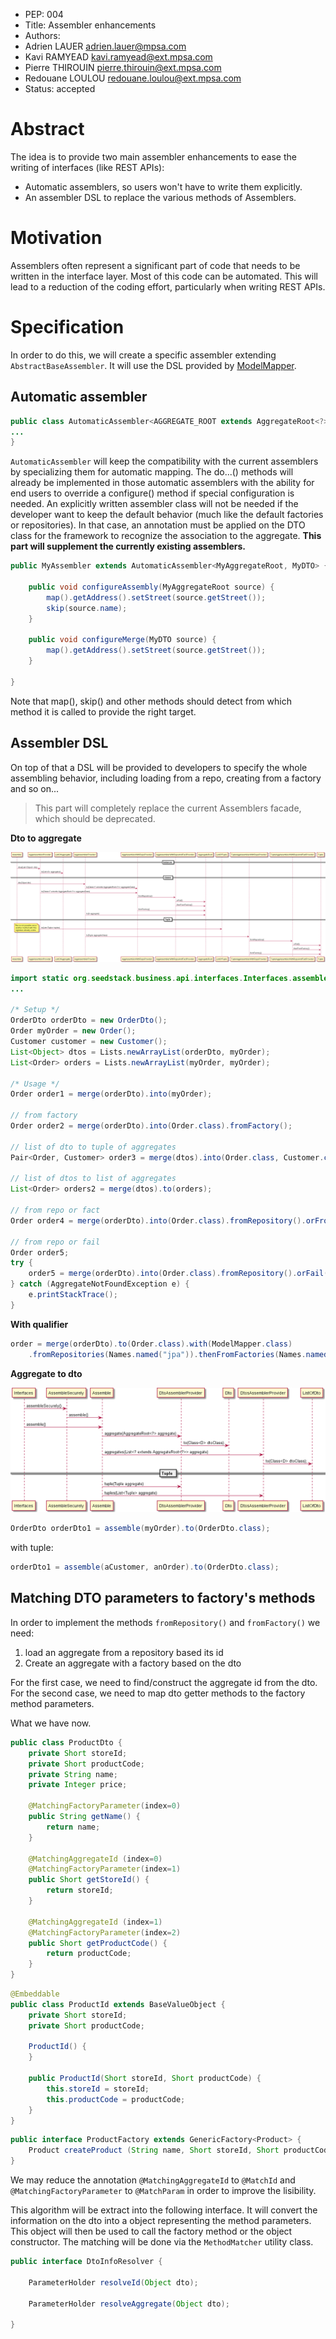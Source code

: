 
- PEP: 004
- Title: Assembler enhancements
- Authors: 
 - Adrien LAUER <adrien.lauer@mpsa.com>
 - Kavi RAMYEAD <kavi.ramyead@ext.mpsa.com>
 - Pierre THIROUIN <pierre.thirouin@ext.mpsa.com>
 - Redouane LOULOU <redouane.loulou@ext.mpsa.com>
- Status: accepted

# Abstract

The idea is to provide two main assembler enhancements to ease the writing of interfaces (like REST APIs):
- Automatic assemblers, so users won't have to write them explicitly.
- An assembler DSL to replace the various methods of Assemblers.

# Motivation

Assemblers often represent a significant part of code that needs to be written in the interface layer. Most of this code can be automated. This will lead to a reduction of the coding effort, particularly when writing REST APIs.

# Specification

In order to do this, we will create a specific assembler extending `AbstractBaseAssembler`. It will use the DSL provided by [ModelMapper](http://modelmapper.org/).

## Automatic assembler

```java
public class AutomaticAssembler<AGGREGATE_ROOT extends AggregateRoot<?>, DTO extends Object> extends AbstractBaseAssembler<AGGREGATE_ROOT, DTO>{
...
}
```

`AutomaticAssembler` will keep the compatibility with the current
assemblers by specializing them for automatic mapping. The do...()
methods will already be implemented in those automatic assemblers with
the ability for end users to override a configure() method if special
configuration is needed. An explicitly written assembler class will
not be needed if the developer want to keep the default behavior (much
like the default factories or repositories). In that case, an
annotation must be applied on the DTO class for the framework to
recognize the association to the aggregate. **This part will
supplement the currently existing assemblers.**

```java
public MyAssembler extends AutomaticAssembler<MyAggregateRoot, MyDTO> {

    public void configureAssembly(MyAggregateRoot source) {
        map().getAddress().setStreet(source.getStreet());
        skip(source.name);
    }

    public void configureMerge(MyDTO source) {
        map().getAddress().setStreet(source.getStreet());
    }

}
```

Note that map(), skip() and other methods should detect from which
method it is called to provide the right target.

## Assembler DSL

On top of that a DSL will be provided to developers to specify
the whole assembling behavior, including loading from a
repo, creating from a factory and so on...

> This part will completely replace the current Assemblers facade, 
> which should be deprecated.

**Dto to aggregate**

![Sequence diagram dto to aggregate root](./seedstack_pep_004_automatic_ui_generation/dslToAgg.png)

```java
import static org.seedstack.business.api.interfaces.Interfaces.assemble;
...

/* Setup */
OrderDto orderDto = new OrderDto();
Order myOrder = new Order();
Customer customer = new Customer();
List<Object> dtos = Lists.newArrayList(orderDto, myOrder);
List<Order> orders = Lists.newArrayList(myOrder, myOrder);

/* Usage */
Order order1 = merge(orderDto).into(myOrder);

// from factory
Order order2 = merge(orderDto).into(Order.class).fromFactory();

// list of dto to tuple of aggregates
Pair<Order, Customer> order3 = merge(dtos).into(Order.class, Customer.class).fromFactory(); 

// list of dtos to list of aggregates
List<Order> orders2 = merge(dtos).to(orders);

// from repo or fact
Order order4 = merge(orderDto).into(Order.class).fromRepository().orFromFactory();

// from repo or fail
Order order5;
try {
    order5 = merge(orderDto).into(Order.class).fromRepository().orFail();
} catch (AggregateNotFoundException e) {
    e.printStackTrace();
}
```

**With qualifier**

```java
order = merge(orderDto).to(Order.class).with(ModelMapper.class)
    .fromRepositories(Names.named("jpa")).thenFromFactories(Names.named("fact1"));
```

**Aggregate to dto**

![Sequence diagram aggregate root to dto](./seedstack_pep_004_automatic_ui_generation/dslToDto.png)

```java
OrderDto orderDto1 = assemble(myOrder).to(OrderDto.class);
```

with tuple:

```java
orderDto1 = assemble(aCustomer, anOrder).to(OrderDto.class);
```

## Matching DTO parameters to factory's methods

In order to implement the methods `fromRepository()` and
`fromFactory()` we need:
1. load an aggregate from a repository based its id 
2. Create an aggregate with a factory based on the dto

For the first case, we need to find/construct the aggregate id from the dto.
For the second case, we need to map dto getter methods to the factory
method parameters.

What we have now.

```java
public class ProductDto {
    private Short storeId;
    private Short productCode;
    private String name;
    private Integer price;

    @MatchingFactoryParameter(index=0)
    public String getName() {
        return name;
    }

    @MatchingAggregateId (index=0)
    @MatchingFactoryParameter(index=1)
    public Short getStoreId() {
        return storeId;
    }

    @MatchingAggregateId (index=1)
    @MatchingFactoryParameter(index=2)
    public Short getProductCode() {
        return productCode;
    }
}
```

```java
@Embeddable
public class ProductId extends BaseValueObject {
    private Short storeId;
    private Short productCode;

    ProductId() {
    }

    public ProductId(Short storeId, Short productCode) {
        this.storeId = storeId;
        this.productCode = productCode;
    }
}
```

```java
public interface ProductFactory extends GenericFactory<Product> {
    Product createProduct (String name, Short storeId, Short productCode);
}
```

We may reduce the annotation `@MatchingAggregateId` to `@MatchId` and
`@MatchingFactoryParameter` to `@MatchParam` in order to improve the
lisibility.

This algorithm will be extract into the following interface. It will
convert the information on the dto into a object representing the
method parameters. This object will then be used to call the factory
method or the object constructor. The matching will be done via the
`MethodMatcher` utility class.

```java
public interface DtoInfoResolver {

    ParameterHolder resolveId(Object dto);

    ParameterHolder resolveAggregate(Object dto);

}
```
